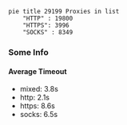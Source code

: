 
```mermaid
pie title 29199 Proxies in list
    "HTTP" : 19800
    "HTTPS": 3996
    "SOCKS" : 8349
```

### Some Info
#### Average Timeout

- mixed: 3.8s
- http: 2.1s
- https: 8.6s
- socks: 6.5s